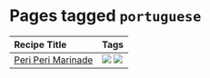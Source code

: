 # Pages tagged `portuguese`

|Recipe Title|Tags
|:---|:---|
|[Peri Peri Marinade](../recipes/periperimarinade.md)|[![](https://img.shields.io/badge/tag-portuguese-28ab17)](../tags/portuguese.md) [![](https://img.shields.io/badge/tag-vegan-6f4790)](../tags/vegan.md)|